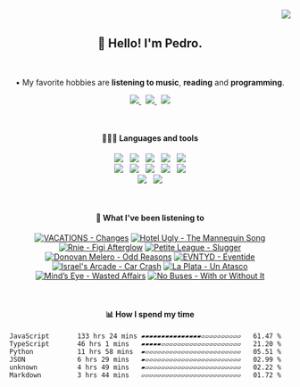 <h6 align='end'>
   <img src='https://visitcount.itsvg.in/api?id=Pedrvisk&icon=2&color=12' />
</h6>

<!--Heading-->
<h2 align='center'>
   👋 Hello! I'm Pedro.
</h2>
<br/>
<p align='center'>
   • My favorite hobbies are <strong>listening to music</strong>, <strong>reading</strong> and <strong>programming</strong>.
</p>
<!--/Heading-->

<!--Section-->
<!-- <h4 align='center'>
   🌐 Where to find me?
</h4> -->
<p align='center'>
  <a href='https://discordapp.com/users/216662585737478144/'>
     <img src='https://img.shields.io/badge/Discord-7289DA?style=for-the-badge&logo=discord&logoColor=white' />
  </a>
  &nbsp;
  <a href='https://www.last.fm/user/Pedrov1sk'>
     <img src='https://img.shields.io/badge/Lastfm-c3000d.svg?&style=for-the-badge&logo=Last.fm&logoColor=white' />
  </a>
  &nbsp;
  <a href='https://open.spotify.com/user/novoshigod'>
     <img src='https://img.shields.io/badge/Spotify-1db954.svg?&style=for-the-badge&logo=spotify&logoColor=white' />        
  </a> 
</p>
<br/>
<!--/Section--> 

<!--Section-->
<h4 align='center'>
  👨🏻‍💻 Languages and tools
</h4>
<p align='center'>
  <img src='https://img.shields.io/badge/TypeScript-007ACC?style=for-the-badge&logo=typescript&logoColor=white' />&nbsp;&nbsp;
  <img src='https://img.shields.io/badge/JavaScript-F7DF1E?style=for-the-badge&logo=javascript&logoColor=black' />&nbsp;&nbsp;
  <img src='https://img.shields.io/badge/CSS3-1572B6?style=for-the-badge&logo=css3&logoColor=white' />&nbsp;&nbsp;
  <img src='https://img.shields.io/badge/HTML5-E34F26?style=for-the-badge&logo=html5&logoColor=white' />&nbsp;&nbsp;
  <img src='https://img.shields.io/badge/Node.js-43853D?style=for-the-badge&logo=node.js&logoColor=white' />
  <br/>
  <img src='https://img.shields.io/badge/Express-404D59.svg?&style=for-the-badge&logo=express&logoColor=white' />&nbsp;&nbsp;
  <img src='https://img.shields.io/badge/React-20232A?style=for-the-badge&logo=react&logoColor=61DAFB' />&nbsp;&nbsp;
  <img src='https://img.shields.io/badge/Next-black?style=for-the-badge&logo=next.js&logoColor=white' />&nbsp;&nbsp;
  <img src='https://img.shields.io/badge/Firebase-F29D0C?style=for-the-badge&logo=firebase&logoColor=white' />&nbsp;&nbsp;
  <img src='https://img.shields.io/badge/MongoDB-4EA94B?style=for-the-badge&logo=mongodb&logoColor=white' />
  <br/>
  <img src='https://img.shields.io/badge/Oracle-C74634?style=for-the-badge&logo=oracle&logoColor=white' />&nbsp;&nbsp;
  <img src='https://img.shields.io/badge/Git-%23F05032.svg?&style=for-the-badge&logo=git&logoColor=white' />
</p>
<br/>
<!--/Section-->

<!--Section-->
<h4 align='center'>
   🎵 What I've been listening to
</h4>



<!-- lastfm -->
<p align="center"><a href="https://www.last.fm/music/VACATIONS/Changes"><img src="https://lastfm.freetls.fastly.net/i/u/64s/ccc11aceb641b87bb5a8fbcfdd554c18.jpg" title="VACATIONS - Changes"></a> <a href="https://www.last.fm/music/Hotel+Ugly/The+Mannequin+Song"><img src="https://lastfm.freetls.fastly.net/i/u/64s/087d246c943fec741dc134a35f7b0ebf.jpg" title="Hotel Ugly - The Mannequin Song"></a> <a href="https://www.last.fm/music/Rnie/Figi+Afterglow"><img src="https://lastfm.freetls.fastly.net/i/u/64s/cfbe87170c0b0b4fa5761e17deca34d0.jpg" title="Rnie - Figi Afterglow"></a> <a href="https://www.last.fm/music/Petite+League/Slugger"><img src="https://lastfm.freetls.fastly.net/i/u/64s/a2a3cb92188dc6640b803cfdb326254d.jpg" title="Petite League - Slugger"></a> <a href="https://www.last.fm/music/Donovan+Melero/Odd+Reasons"><img src="https://lastfm.freetls.fastly.net/i/u/64s/1e38312c3dc8f606b8b4901c8d5bb598.jpg" title="Donovan Melero - Odd Reasons"></a> <a href="https://www.last.fm/music/EVNTYD/Eventide"><img src="https://lastfm.freetls.fastly.net/i/u/64s/aca38e2281bb78634191ae94634292ea.jpg" title="EVNTYD - Eventide"></a> <a href="https://www.last.fm/music/Israel%27s+Arcade/Car+Crash"><img src="https://lastfm.freetls.fastly.net/i/u/64s/00d20ffb27789571dcf7b87f64f70be8.jpg" title="Israel's Arcade - Car Crash"></a> <a href="https://www.last.fm/music/La+Plata/Un+Atasco"><img src="https://lastfm.freetls.fastly.net/i/u/64s/18791e40578df6667ccbeb02cdd7c96b.jpg" title="La Plata - Un Atasco"></a> <a href="https://www.last.fm/music/Mind%E2%80%99s+Eye/Wasted+Affairs"><img src="https://lastfm.freetls.fastly.net/i/u/64s/1fcfe16eba6ded39f7c3cd73af41af46.jpg" title="Mind’s Eye - Wasted Affairs"></a> <a href="https://www.last.fm/music/No+Buses/With+or+Without+It"><img src="https://lastfm.freetls.fastly.net/i/u/64s/317a01eaf0219b6bae443fa37577a80c.jpg" title="No Buses - With or Without It"></a> </p>



<br/>
<!--/Section-->

<!--Section-->
<h4 align='center'>
   📊 How I spend my time
</h4>

<!--START_SECTION:waka-->

```text
JavaScript       133 hrs 24 mins ▰▰▰▰▰▰▰▰▰▰▰▰▰▰▰▱▱▱▱▱▱▱▱▱▱   61.47 %
TypeScript       46 hrs 1 mins   ▰▰▰▰▰▱▱▱▱▱▱▱▱▱▱▱▱▱▱▱▱▱▱▱▱   21.20 %
Python           11 hrs 58 mins  ▰▱▱▱▱▱▱▱▱▱▱▱▱▱▱▱▱▱▱▱▱▱▱▱▱   05.51 %
JSON             6 hrs 29 mins   ▰▱▱▱▱▱▱▱▱▱▱▱▱▱▱▱▱▱▱▱▱▱▱▱▱   02.99 %
unknown          4 hrs 49 mins   ▰▱▱▱▱▱▱▱▱▱▱▱▱▱▱▱▱▱▱▱▱▱▱▱▱   02.22 %
Markdown         3 hrs 44 mins   ▱▱▱▱▱▱▱▱▱▱▱▱▱▱▱▱▱▱▱▱▱▱▱▱▱   01.72 %
```

<!--END_SECTION:waka-->
  
<!--/Section-->
